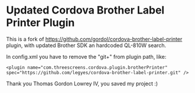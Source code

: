 # Updated Cordova Brother Label Printer Plugin

This is a fork of https://github.com/gordol/cordova-brother-label-printer plugin, with updated Brother SDK an hardcoded QL-810W search.

In config.xml you have to remove the "git+" from plugin path, like:

```
<plugin name="com.threescreens.cordova.plugin.brotherPrinter" spec="https://github.com/legyes/cordova-brother-label-printer.git" />
```

Thank you Thomas Gordon Lowrey IV, you saved my project :)